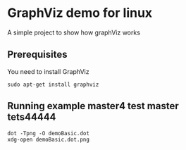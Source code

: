 # GraphViz demo for linux

A simple project to show how graphViz works

## Prerequisites
You need to install GraphViz
```
sudo apt-get install graphviz
```


## Running example master4 test master tets44444
```
dot -Tpng -O demoBasic.dot
xdg-open demoBasic.dot.png
```
